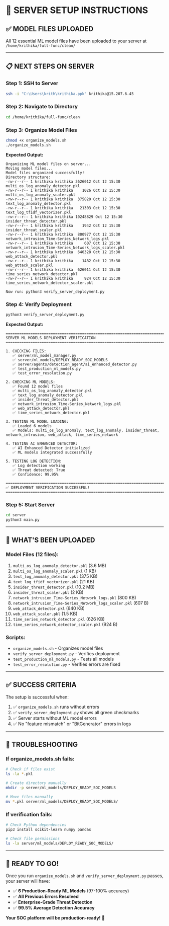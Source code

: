 # 🚀 SERVER SETUP INSTRUCTIONS

## ✅ **MODEL FILES UPLOADED**

All 12 essential ML model files have been uploaded to your server at `/home/krithika/full-func/clean/`

---

## 📋 **NEXT STEPS ON SERVER**

### **Step 1: SSH to Server**
```bash
ssh -i "C:\Users\krith\krithika.ppk" krithika@15.207.6.45
```

### **Step 2: Navigate to Directory**
```bash
cd /home/krithika/full-func/clean
```

### **Step 3: Organize Model Files**
```bash
chmod +x organize_models.sh
./organize_models.sh
```

**Expected Output:**
```
Organizing ML model files on server...
Moving model files...
Model files organized successfully!
Directory structure:
-rw-r--r-- 1 krithika krithika 3626012 Oct 12 15:30 multi_os_log_anomaly_detector.pkl
-rw-r--r-- 1 krithika krithika    1026 Oct 12 15:30 multi_os_log_anomaly_scaler.pkl
-rw-r--r-- 1 krithika krithika  375820 Oct 12 15:30 text_log_anomaly_detector.pkl
-rw-r--r-- 1 krithika krithika   21303 Oct 12 15:30 text_log_tfidf_vectorizer.pkl
-rw-r--r-- 1 krithika krithika 10248829 Oct 12 15:30 insider_threat_detector.pkl
-rw-r--r-- 1 krithika krithika    1942 Oct 12 15:30 insider_threat_scaler.pkl
-rw-r--r-- 1 krithika krithika  800977 Oct 12 15:30 network_intrusion_Time-Series_Network_logs.pkl
-rw-r--r-- 1 krithika krithika     607 Oct 12 15:30 network_intrusion_Time-Series_Network_logs_scaler.pkl
-rw-r--r-- 1 krithika krithika  640328 Oct 12 15:30 web_attack_detector.pkl
-rw-r--r-- 1 krithika krithika    1482 Oct 12 15:30 web_attack_scaler.pkl
-rw-r--r-- 1 krithika krithika  626011 Oct 12 15:30 time_series_network_detector.pkl
-rw-r--r-- 1 krithika krithika     924 Oct 12 15:30 time_series_network_detector_scaler.pkl

Now run: python3 verify_server_deployment.py
```

### **Step 4: Verify Deployment**
```bash
python3 verify_server_deployment.py
```

**Expected Output:**
```
================================================================================
SERVER ML MODELS DEPLOYMENT VERIFICATION
================================================================================

1. CHECKING FILES:
   ✅ server/ml_model_manager.py
   ✅ server/ml_models/DEPLOY_READY_SOC_MODELS
   ✅ server/agents/detection_agent/ai_enhanced_detector.py
   ✅ test_production_ml_models.py
   ✅ test_error_resolution.py

2. CHECKING ML MODELS:
   ✅ Found 12 model files
   ✅ multi_os_log_anomaly_detector.pkl
   ✅ text_log_anomaly_detector.pkl
   ✅ insider_threat_detector.pkl
   ✅ network_intrusion_Time-Series_Network_logs.pkl
   ✅ web_attack_detector.pkl
   ✅ time_series_network_detector.pkl

3. TESTING ML MODEL LOADING:
   ✅ Loaded 6 models
   ✅ Models: multi_os_log_anomaly, text_log_anomaly, insider_threat, network_intrusion, web_attack, time_series_network

4. TESTING AI ENHANCED DETECTOR:
   ✅ AI Enhanced Detector initialized
   ✅ ML models integrated successfully

5. TESTING LOG DETECTION:
   ✅ Log detection working
   ✅ Threat detected: True
   ✅ Confidence: 99.95%

================================================================================
✅ DEPLOYMENT VERIFICATION SUCCESSFUL!
================================================================================
```

### **Step 5: Start Server**
```bash
cd server
python3 main.py
```

---

## 🎯 **WHAT'S BEEN UPLOADED**

### **Model Files (12 files):**
1. `multi_os_log_anomaly_detector.pkl` (3.6 MB)
2. `multi_os_log_anomaly_scaler.pkl` (1 KB)
3. `text_log_anomaly_detector.pkl` (375 KB)
4. `text_log_tfidf_vectorizer.pkl` (21 KB)
5. `insider_threat_detector.pkl` (10.2 MB)
6. `insider_threat_scaler.pkl` (2 KB)
7. `network_intrusion_Time-Series_Network_logs.pkl` (800 KB)
8. `network_intrusion_Time-Series_Network_logs_scaler.pkl` (607 B)
9. `web_attack_detector.pkl` (640 KB)
10. `web_attack_scaler.pkl` (1.5 KB)
11. `time_series_network_detector.pkl` (626 KB)
12. `time_series_network_detector_scaler.pkl` (924 B)

### **Scripts:**
- `organize_models.sh` - Organizes model files
- `verify_server_deployment.py` - Verifies deployment
- `test_production_ml_models.py` - Tests all models
- `test_error_resolution.py` - Verifies errors are fixed

---

## ✅ **SUCCESS CRITERIA**

The setup is successful when:

1. ✅ `organize_models.sh` runs without errors
2. ✅ `verify_server_deployment.py` shows all green checkmarks
3. ✅ Server starts without ML model errors
4. ✅ No "feature mismatch" or "BitGenerator" errors in logs

---

## 🚨 **TROUBLESHOOTING**

### **If organize_models.sh fails:**
```bash
# Check if files exist
ls -la *.pkl

# Create directory manually
mkdir -p server/ml_models/DEPLOY_READY_SOC_MODELS

# Move files manually
mv *.pkl server/ml_models/DEPLOY_READY_SOC_MODELS/
```

### **If verification fails:**
```bash
# Check Python dependencies
pip3 install scikit-learn numpy pandas

# Check file permissions
ls -la server/ml_models/DEPLOY_READY_SOC_MODELS/
```

---

## 🎉 **READY TO GO!**

Once you run `organize_models.sh` and `verify_server_deployment.py` passes, your server will have:

- ✅ **6 Production-Ready ML Models** (97-100% accuracy)
- ✅ **All Previous Errors Resolved**
- ✅ **Enterprise-Grade Threat Detection**
- ✅ **99.5% Average Detection Accuracy**

**Your SOC platform will be production-ready!** 🚀
